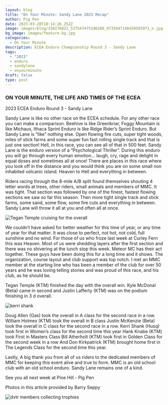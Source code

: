 ```yaml
---
layout: blog
title: "On Your Minute: Sandy Lane 2023 Recap"
author: Pig Pen
date: 2023-03-28T18:14:26.252Z
image: images/blog/330276822_537547475196266_6735947148459503973_n.jpg
bg_image: images/feature-bg.jpg
categories:
  - On Your Minute
description: ECEA Enduro Championship Round 3 - Sandy Lane
tags:
  - "2023"
  - enduro
  - sandylane
  - onyourminute
draft: false
type: post
---
```

### ON YOUR MINUTE, THE LIFE AND TIMES OF THE ECEA

2023 ECEA Enduro Round 3 - Sandy Lane

Sandy Lane is like no other race on the ECEA schedule. For any other race you can make a comparison. Beehive is like Greenbriar, Foggy Mountain is like Michaux, Ithaca Sprint Enduro is like Ridge Rider’s Sprint Enduro. But Sandy Lane is “like” nothing else. Open flowing fire cuts, super tight woods, miles of stick farms and some super fun fast rolling single track and that is just one section! Hell, in this race, you can see all of that in 500 feet. Sandy Lane is the enduro version of a “Psychological Thriller”. During this enduro you will go through every human emotion… laugh, cry, rage and delight in equal doses and sometimes all at once! There are places in this race where you look off in the distance and you would think you are on some small non inhabited volcanic island. Heaven to Hell and everything in between.

Riders racing through the 8-mile A/B split found themselves shouting 4 letter words at trees, other riders, small animals and members of MMC. It was tight. That section was followed by one of the finest, fastest flowing sections we saw so far this season. Then more tight single track and stick farms, some sand, some flow, some fire cuts and everything in between. Sandy Lane will throw it all at you and often all at once.

![Tegan Temple cruising for the overall](/images/blog/338028745_201199159285893_2995115156772324231_n.jpg "Tegan Temple cruising for the overall")

We couldn’t have asked for better weather for this time of year, or any time of year for that matter. It was close to perfect, not hot, not cold, full sunshine and no wind. For those of us who froze last week at Curley Fern this was Heaven. Most of us were shedding layers after the first section and there was no shivering at the lunch stop this week. Meteor MC has their act together. These guys have been doing this for a long time and it shows. The organization, course layout and club support was top notch. I met an MMC member at the starting line who has been a member of the club for over 50 years and he was loving telling stories and was proud of this race, and his club, as he should be.

Tegan Temple (KTM) finished the day with the overall win. Kyle McDonal (Beta) came in
second and Justin Lafferty (KTM) was on the podium finishing in 3 d overall.

![kerri shank](/images/blog/338390548_1210038666343843_7837125399042811204_n.jpg "Kerri Shank sending it to the top of Women's class")

Doug Allen (Gas) took the overall in A class for the second race in a row.
William Holmes (KTM) took the overall in B class
Justin McKenzie (Beta) took the overall in C class for the second race in a row.
Kerri Shank (Husq) took first in Women’s class for the second time this year
Hank Knabe (KTM) took First in Masters Class
Bill Atherholt (KTM) took first in Golden Class for the second week in a row
And Don Kirkpatrick (KTM) brought home first in The Legends Class for the second time this year.

Lastly, A big thank you from all of us riders to the dedicated members of MMC for keeping this event alive and true to form. MMC is an old school club with an old school enduro. Sandy Lane remains one of a kind.

See you all next week at Pine Hill -
Pig Pen

Photos in this article provided by Barry Seppy

![dvtr members collecting trophies](/images/blog/329773067_609779561011723_7137716504267888033_n.jpg "Cassandra Ficcaci, Morgan Jones, Brooke Burkey, Simon Tasker")